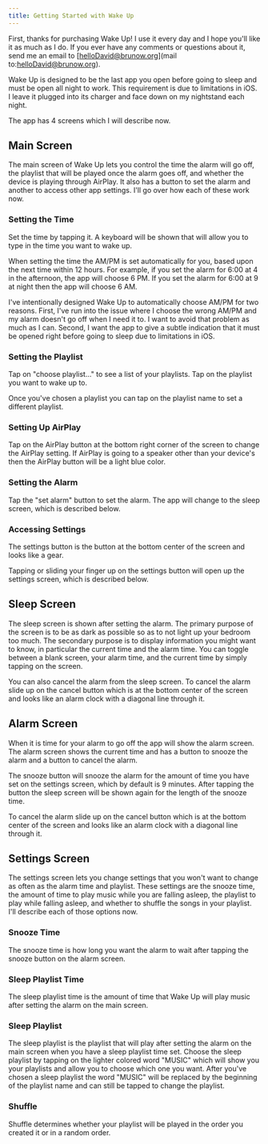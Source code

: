 ```yaml
---
title: Getting Started with Wake Up
---
```


First, thanks for purchasing Wake Up! I use it every day and I hope you'll like it as much as I do. If you ever have any comments or questions about it, send me an email to [helloDavid@brunow.org](mail to:helloDavid@brunow.org).

Wake Up is designed to be the last app you open before going to sleep and must be open all night to work. This requirement is due to limitations in iOS. I leave it plugged into its charger and face down on my nightstand each night.

The app has 4 screens which I will describe now.

## Main Screen

The main screen of Wake Up lets you control the time the alarm will go off, the playlist that will be played once the alarm goes off, and whether the device is playing through AirPlay. It also has a button to set the alarm and another to access other app settings. I'll go over how each of these work now.

### Setting the Time

Set the time by tapping it. A keyboard will be shown that will allow you to type in the time you want to wake up.

When setting the time the AM/PM is set automatically for you, based upon the next time within 12 hours. For example, if you set the alarm for 6:00 at 4 in the afternoon, the app will choose 6 PM. If you set the alarm for 6:00 at 9 at night then the app will choose 6 AM.

I've intentionally designed Wake Up to automatically choose AM/PM for two reasons. First, I've run into the issue where I choose the wrong AM/PM and my alarm doesn't go off when I need it to. I want to avoid that problem as much as I can. Second, I want the app to give a subtle indication that it must be opened right before going to sleep due to limitations in iOS.

### Setting the Playlist

Tap on "choose playlist..." to see a list of your playlists. Tap on the playlist you want to wake up to.

Once you've chosen a playlist you can tap on the playlist name to set a different playlist.

### Setting Up AirPlay

Tap on the AirPlay button at the bottom right corner of the screen to change the AirPlay setting. If AirPlay is going to a speaker other than your device's then the AirPlay button will be a light blue color.

### Setting the Alarm

Tap the "set alarm" button to set the alarm. The app will change to the sleep screen, which is described below.

### Accessing Settings

The settings button is the button at the bottom center of the screen and looks like a gear.

Tapping or sliding your finger up on the settings button will open up the settings screen, which is described below.

## Sleep Screen

The sleep screen is shown after setting the alarm. The primary purpose of the screen is to be as dark as possible so as to not light up your bedroom too much. The secondary purpose is to display information you might want to know, in particular the current time and the alarm time. You can toggle between a blank screen, your alarm time, and the current time by simply tapping on the screen.

You can also cancel the alarm from the sleep screen. To cancel the alarm slide up on the cancel button which is at the bottom center of the screen and looks like an alarm clock with a diagonal line through it.

## Alarm Screen

When it is time for your alarm to go off the app will show the alarm screen. The alarm screen shows the current time and has a button to snooze the alarm and a button to cancel the alarm.

The snooze button will snooze the alarm for the amount of time you have set on the settings screen, which by default is 9 minutes. After tapping the button the sleep screen will be shown again for the length of the snooze time.

To cancel the alarm slide up on the cancel button which is at the bottom center of the screen and looks like an alarm clock with a diagonal line through it.

## Settings Screen

The settings screen lets you change settings that you won't want to change as often as the alarm time and playlist. These settings are the snooze time, the amount of time to play music while you are falling asleep, the playlist to play while falling asleep, and whether to shuffle the songs in your playlist. I'll describe each of those options now.

### Snooze Time

The snooze time is how long you want the alarm to wait after tapping the snooze button on the alarm screen.

### Sleep Playlist Time

The sleep playlist time is the amount of time that Wake Up will play music after setting the alarm on the main screen.

### Sleep Playlist

The sleep playlist is the playlist that will play after setting the alarm on the main screen when you have a sleep playlist time set. Choose the sleep playlist by tapping on the lighter colored word "MUSIC" which will show you your playlists and allow you to choose which one you want. After you've chosen a sleep playlist the word "MUSIC" will be replaced by the beginning of the playlist name and can still be tapped to change the playlist.

### Shuffle

Shuffle determines whether your playlist will be played in the order you created it or in a random order.